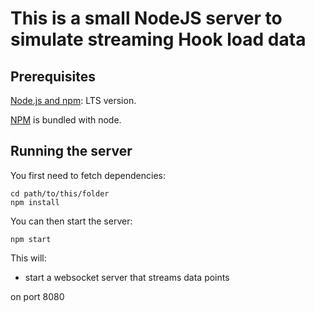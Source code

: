 # This is a small NodeJS server to simulate streaming Hook load data

## Prerequisites
[Node.js and npm](https://nodejs.org/en/): LTS version.

[NPM](http://npmjs.org/) is bundled with node.

## Running the server
You first need to fetch dependencies:

```
cd path/to/this/folder
npm install
```

You can then start the server:

```
npm start
```

This will: 
- start a websocket server that streams data points

on port 8080